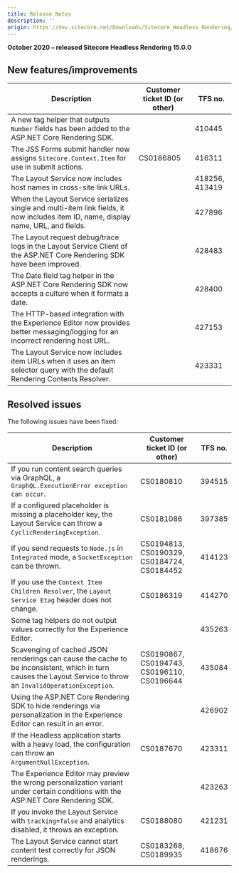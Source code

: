```yaml
---
title: Release Notes
description: ''
origin: https://dev.sitecore.net/Downloads/Sitecore_Headless_Rendering/150/Sitecore_Headless_Rendering_1500/Release_Notes
---
```


**October 2020 – released Sitecore Headless Rendering 15.0.0**

## New features/improvements

 | Description | Customer ticket ID (or other) | TFS no. |
 | --- | --- | --- |
 | ​​​​​​​​​A new tag helper that outputs `Number` fields has been added to the ASP.NET Core Rendering SDK. |  | 410445 |
 | ​​​​​​​​​The JSS Forms submit handler now assigns `Sitecore.Context.Item` for use in submit actions. | CS0186805 | 416311 |
 | ​​​​​​​​​The Layout Service now includes host names in cross-site link URLs. |  | 418256, 413419 |
 | When the Layout Service serializes single and multi-item link fields, it now includes item ID, name, display name, URL, and fields. |  | 427896 |
 | ​​​​​​​​​The Layout request debug/trace logs in the Layout Service Client of the ASP.NET Core Rendering SDK have been improved. |  | 428483 |
 | The Date field tag helper in the ASP.NET Core Rendering SDK now accepts a culture when it formats a date. |  | 428400 |
 | The HTTP-based integration with the Experience Editor now provides better messaging/logging for an incorrect rendering host URL.​​​​​​​​​ |  | 427153 |
 | The Layout Service now includes item URLs when it uses an item selector query with the default Rendering Contents Resolver. |  | 423331 |

## Resolved issues

The following issues have been fixed:

 | Description | Customer ticket ID (or other) | TFS no. |
 | --- | --- | --- |
 | ​​​​​​​​​If you run content search queries via GraphQL, a `GraphQL.ExecutionError exception can occur`. | CS0180810 | 394515 |
 | If a configured placeholder is missing a placeholder key, the Layout Service can throw a `CyclicRenderingException`. | CS0181086 | 397385 |
 | ​​​​​​​​​If you send requests to `Node.js` in `Integrated` mode, a `SocketException` can be thrown. | CS0194813, CS0190329, CS0184724, CS0184452 | 414123 |
 | If you use the `Context Item Children Resolver`, the `Layout Service Etag` header does not change. | CS0186319 | 414270 |
 | ​​​​​​​​​Some tag helpers do not output values correctly for the Experience Editor. |  | 435263 |
 | Scavenging of cached JSON renderings can cause the cache to be inconsistent, which in turn causes the Layout Service to throw an `InvalidOperationException`. | CS0190867, CS0194743, CS0196110, CS0196644 | 435084 |
 | ​​​​​​​​​Using the ASP.NET Core Rendering SDK to hide renderings via personalization in the Experience Editor can result in an error. |  | 426902 |
 | If the Headless application starts with a heavy load, the configuration can throw an `ArgumentNullException`. | CS0187670 | 423311 |
 | The Experience Editor may preview the wrong personalization variant under certain conditions with the ASP.NET Core Rendering SDK.​​​​​​​​​ |  | 423263 |
 | ​​​​​​​​​If you invoke the Layout Service with `tracking=false` and analytics disabled, it throws an exception. | CS0188080 | 421231 |
 | The Layout Service cannot start content test correctly for JSON renderings.​​​​​​​​​ | CS0183268, CS0189935 | 418676 |
